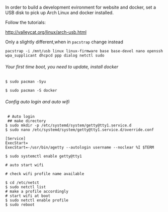 In order to build a development evironment for website and docker, set a USB disk to pick up Arch Linux and docker installed.

Follow the tutorials:

http://valleycat.org/linux/arch-usb.html

Only a slightly different,when in `pacstrap` change instead

`pacstrap -i /mnt/usb linux linux-firmware base base-devel nano openssh wpa_supplicant dhcpcd ppp dialog netctl sudo`

###### Your first time boot, you need to update, install docker 

`$ sudo pacman -Syu`

`$ sudo pacman -S docker`
    
###### Config auto login and auto wifi

     # Auto login
     ## make directory
    $ sudo mkdir -p /etc/systemd/system/getty@tty1.service.d
    $ sudo nano /etc/systemd/system/getty@tty1.service.d/override.conf

    [Service]
    ExecStart=
    ExecStart=-/usr/bin/agetty --autologin username --noclear %I $TERM

    $ sudo systemctl enable getty@tty1

    # auto start wifi

    # check wifi profile name available

    $ cd /etc/netct
    $ sudo netctl list
    # make a profile accordingly
    # start wifi at boot
    $ sudo netctl enable profile
    $ sudo reboot
